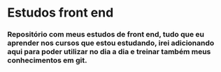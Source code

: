 ﻿# Estudos front end

### Repositório com meus estudos de front end, tudo que eu aprender nos cursos que estou estudando, irei adicionando aqui para poder utilizar no dia a dia e treinar também meus conhecimentos em git.

